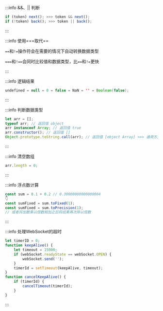 :::info &&、|| 判断
```javascript
if (token) next(); >>> token && next();
if (!token) back(); >>> token || back(); 
```
:::



:::info 使用===取代==

`==`和`!=`操作符会在需要的情况下自动转换数据类型

`===`和`!==`会同时比较值和数据类型，比`==`和`!=`更快

:::

:::info 逻辑结果
```java
undefined = null = 0 = false = NaN = '' = Boolean(false);
```
:::

:::info 判断数据类型
```javascript
let arr = [];
typeof arr; // 返回值 object
arr instanceof Array; // 返回值 true
arr.constructor(); // 返回值 []
Object.prototype.toString.call(arr); // 返回值 [object Array] >>> 通用方法
```
:::



:::info 清空数组
```javascript
arr.length = 0;
```
:::


:::info 浮点数计算
```javascript
const sum = 0.1 + 0.2 // 0.30000000000000004
👇
const sumFixed = sum.toFixed(1); 
const sumFixed = sum.toPrecision(1); 
// 或者将加数乘以倍数相加之后将结果再次除以倍数
```
:::


:::info 处理WebSocket的超时
```javascript
let timerID = 0; 
function keepAlive() { 
    let timeout = 15000;  
    if (webSocket.readyState == webSocket.OPEN) {  
        webSocket.send('');  
    }  
    timerId = setTimeout(keepAlive, timeout);  
}
function cancelKeepAlive() {  
    if (timerId) {  
        cancelTimeout(timerId);  
    }  
}

```
:::